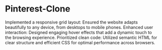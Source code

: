 # Pinterest-Clone
Implemented a responsive grid layout: Ensured the website adapts beautifully to any device, from desktops to mobile phones.
Enhanced user interaction: Designed engaging hover effects that add a dynamic touch to the browsing experience.
Prioritized clean code: Utilized semantic HTML for clear structure and efficient CSS for optimal performance across browsers.
